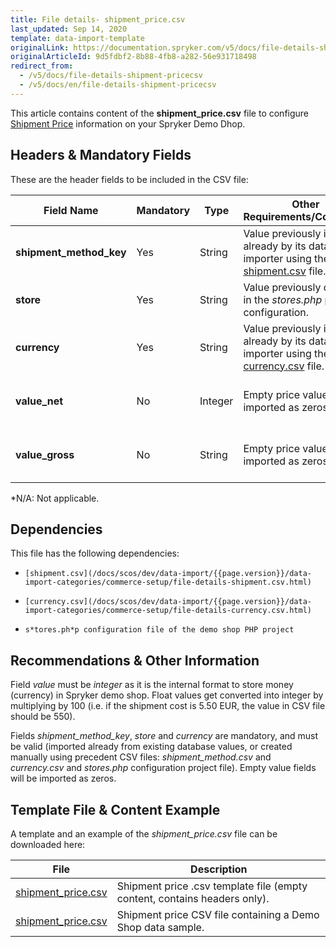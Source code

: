```yaml
---
title: File details- shipment_price.csv
last_updated: Sep 14, 2020
template: data-import-template
originalLink: https://documentation.spryker.com/v5/docs/file-details-shipment-pricecsv
originalArticleId: 9d5fdbf2-8b88-4fb8-a282-56e931718498
redirect_from:
  - /v5/docs/file-details-shipment-pricecsv
  - /v5/docs/en/file-details-shipment-pricecsv
---
```


This article contains content of the **shipment_price.csv** file to configure [Shipment Price](/docs/scos/user/features/{{page.version}}/shipment-feature-overview.html) information on your Spryker Demo Dhop.

## Headers & Mandatory Fields
These are the header fields to be included in the CSV file:

| Field Name | Mandatory | Type | Other Requirements/Comments | Description |
| --- | --- | --- | --- | --- |
| **shipment_method_key** | Yes | String  | Value previously imported already by its data importer using the [shipment.csv](/docs/scos/dev/data-import/{{page.version}}/data-import-categories/commerce-setup/file-details-shipment.csv.html) file.| Identifier of the shipment method. |
| **store** | Yes | String | Value previously defined in the *stores.php* project configuration. | Name of the store. |
| **currency** | Yes | String | Value previously imported already by its data importer using the [currency.csv](/docs/scos/dev/data-import/{{page.version}}/data-import-categories/commerce-setup/file-details-currency.csv.html) file. | Currency ISO code. |
| **value_net** | No |Integer | Empty price values will be imported as zeros. | Net value of the shipment cost. |
| **value_gross** | No | String |Empty price values will be imported as zeros. | Gross value of the shipment cost.  |
*N/A: Not applicable.

## Dependencies
This file has the following dependencies:

*     [shipment.csv](/docs/scos/dev/data-import/{{page.version}}/data-import-categories/commerce-setup/file-details-shipment.csv.html)
*     [currency.csv](/docs/scos/dev/data-import/{{page.version}}/data-import-categories/commerce-setup/file-details-currency.csv.html)
*     s*tores.ph*p configuration file of the demo shop PHP project

## Recommendations & Other Information

Field *value* must be *integer* as it is the internal format to store money (currency) in Spryker demo shop. Float values get converted into integer by multiplying by 100 (i.e. if the shipment cost is 5.50 EUR, the value in CSV file should be 550).

Fields *shipment_method_key*, *store* and *currency* are mandatory, and must be valid (imported already from existing database values, or created manually using precedent CSV files: *shipment_method.csv* and *currency.csv* and *stores.php* configuration project file). Empty value fields will be imported as zeros.

## Template File & Content Example
A template and an example of the *shipment_price.csv* file can be downloaded here:

| File | Description |
| --- | --- |
| [shipment_price.csv](https://spryker.s3.eu-central-1.amazonaws.com/docs/Developer+Guide/Back-End/Data+Manipulation/Data+Ingestion/Data+Import/Data+Import+Categories/Commerce+Setup/Template+shipment_price.csv) | Shipment price .csv template file (empty content, contains headers only). |
| [shipment_price.csv](https://spryker.s3.eu-central-1.amazonaws.com/docs/Developer+Guide/Back-End/Data+Manipulation/Data+Ingestion/Data+Import/Data+Import+Categories/Commerce+Setup/shipment_price.csv) | Shipment price CSV file containing a Demo Shop data sample. |
